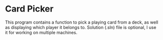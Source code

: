 # Card Picker
This program contains a function to pick a playing card from a deck, as well as displaying which player it belongs to.
Solution (.sln) file is optional, I use it for working on multiple machines.
